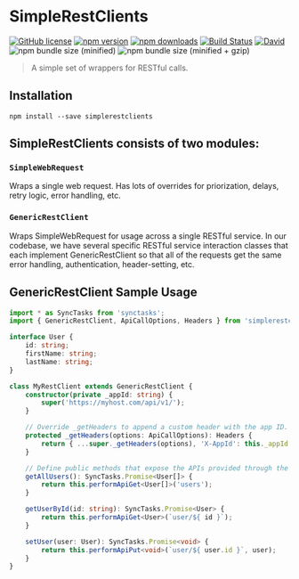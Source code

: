 # SimpleRestClients

[![GitHub license](https://img.shields.io/badge/license-MIT-blue.svg?style=flat-square)](https://github.com/Microsoft/SimpleRestClients/blob/master/LICENSE) [![npm version](https://img.shields.io/npm/v/simplerestclients.svg?style=flat-square)](https://www.npmjs.com/package/simplerestclients) [![npm downloads](https://img.shields.io/npm/dm/simplerestclients.svg?style=flat-square)](https://www.npmjs.com/package/simplerestclients) [![Build Status](https://img.shields.io/travis/Microsoft/SimpleRestClients/master.svg?style=flat-square)](https://travis-ci.org/Microsoft/SimpleRestClients) [![David](https://img.shields.io/david/Microsoft/SimpleRestClients.svg?style=flat-square)](https://github.com/Microsoft/SimpleRestClients) ![npm bundle size (minified)](https://img.shields.io/bundlephobia/min/simplerestclients.svg?style=flat-square) ![npm bundle size (minified + gzip)](https://img.shields.io/bundlephobia/minzip/simplerestclients.svg?style=flat-square)

> A simple set of wrappers for RESTful calls.

## Installation

```shell
npm install --save simplerestclients
```

## SimpleRestClients consists of two modules:

### `SimpleWebRequest`

Wraps a single web request.  Has lots of overrides for priorization, delays, retry logic, error handling, etc.

### `GenericRestClient`

Wraps SimpleWebRequest for usage across a single RESTful service.  In our codebase, we have several specific RESTful service interaction
classes that each implement GenericRestClient so that all of the requests get the same error handling, authentication, header-setting,
etc.

## GenericRestClient Sample Usage

```typescript
import * as SyncTasks from 'synctasks';
import { GenericRestClient, ApiCallOptions, Headers } from 'simplerestclients';

interface User {
    id: string;
    firstName: string;
    lastName: string;
}

class MyRestClient extends GenericRestClient {
    constructor(private _appId: string) {
        super('https://myhost.com/api/v1/');
    }

    // Override _getHeaders to append a custom header with the app ID.
    protected _getHeaders(options: ApiCallOptions): Headers {
        return { ...super._getHeaders(options), 'X-AppId': this._appId };
    }

    // Define public methods that expose the APIs provided through the REST service.
    getAllUsers(): SyncTasks.Promise<User[]> {
        return this.performApiGet<User[]>('users');
    }

    getUserById(id: string): SyncTasks.Promise<User> {
        return this.performApiGet<User>(`user/${ id }`);
    }

    setUser(user: User): SyncTasks.Promise<void> {
        return this.performApiPut<void>(`user/${ user.id }`, user);
    }
}
```
